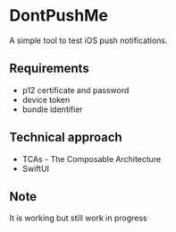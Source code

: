 # DontPushMe

A simple tool to test iOS push notifications.

## Requirements

* p12 certificate and password
* device token
* bundle identifier

## Technical approach

* TCAs - The Composable Architecture
* SwiftUI

## Note

It is working but still work in progress
